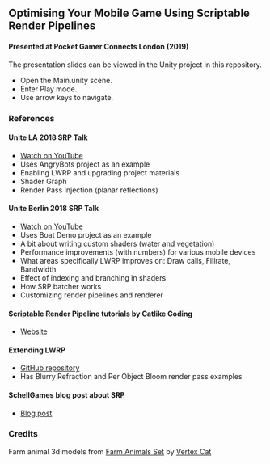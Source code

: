 ## Optimising Your Mobile Game Using Scriptable Render Pipelines
#### Presented at Pocket Gamer Connects London (2019)

The presentation slides can be viewed in the Unity project in this repository.
* Open the Main.unity scene.
* Enter Play mode.
* Use arrow keys to navigate.

### References
#### Unite LA 2018 SRP Talk
* [Watch on YouTube](https://www.youtube.com/watch?v=n8Q4lvhi_Gc)
* Uses AngryBots project as an example
* Enabling LWRP and upgrading project materials
* Shader Graph
* Render Pass Injection (planar reflections)

#### Unite Berlin 2018 SRP Talk
* [Watch on YouTube](https://www.youtube.com/watch?v=0KA1PszNtZw)
* Uses Boat Demo project as an example
* A bit about writing custom shaders (water and vegetation)
* Performance improvements (with numbers) for various mobile devices
* What areas specifically LWRP improves on: Draw calls, Fillrate, Bandwidth
* Effect of indexing and branching in shaders
* How SRP batcher works
* Customizing render pipelines and renderer

#### Scriptable Render Pipeline tutorials by Catlike Coding
* [Website](https://catlikecoding.com/unity/tutorials/scriptable-render-pipeline/)

#### Extending LWRP
* [GitHub repository](https://github.com/johnsietsma/ExtendingLWRP)
* Has Blurry Refraction and Per Object Bloom render pass examples

#### SchellGames blog post about SRP
* [Blog post](https://www.schellgames.com/blog/were-excited-about-unitys-scriptable-render-pipelines-heres-why)

### Credits
Farm animal 3d models from [Farm Animals Set](https://assetstore.unity.com/packages/3d/farm-animals-set-97945) by [Vertex Cat](https://assetstore.unity.com/publishers/17832)
